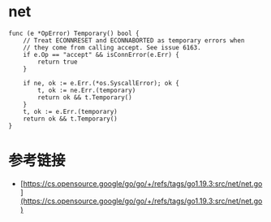 # net

```
func (e *OpError) Temporary() bool {
	// Treat ECONNRESET and ECONNABORTED as temporary errors when
	// they come from calling accept. See issue 6163.
	if e.Op == "accept" && isConnError(e.Err) {
		return true
	}

	if ne, ok := e.Err.(*os.SyscallError); ok {
		t, ok := ne.Err.(temporary)
		return ok && t.Temporary()
	}
	t, ok := e.Err.(temporary)
	return ok && t.Temporary()
}
```

# 参考链接

- [https://cs.opensource.google/go/go/+/refs/tags/go1.19.3:src/net/net.go](https://cs.opensource.google/go/go/+/refs/tags/go1.19.3:src/net/net.go)
